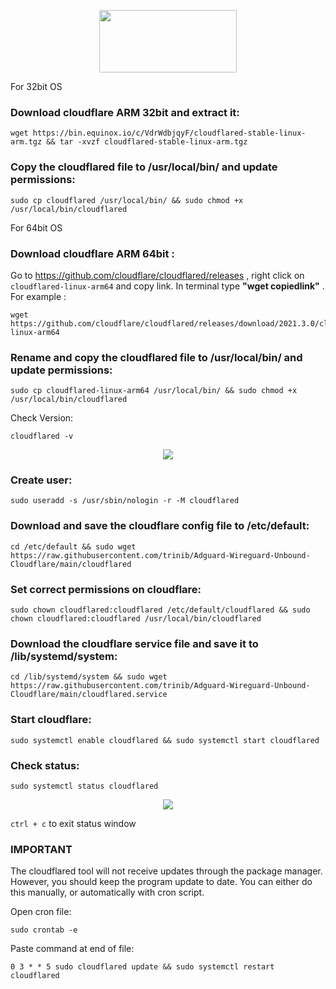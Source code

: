 <p align="center">
 <img src="https://i.imgur.com/rbdy7w7.png" width=220px height=100px>

For 32bit OS
### Download cloudflare ARM 32bit and extract it:

    wget https://bin.equinox.io/c/VdrWdbjqyF/cloudflared-stable-linux-arm.tgz && tar -xvzf cloudflared-stable-linux-arm.tgz
 
### Copy the cloudflared file to /usr/local/bin/ and update permissions:
  
    sudo cp cloudflared /usr/local/bin/ && sudo chmod +x /usr/local/bin/cloudflared
 
For 64bit OS
### Download cloudflare ARM 64bit :
 
 Go to https://github.com/cloudflare/cloudflared/releases , right click on `cloudflared-linux-arm64` and copy link. In terminal type **"wget copiedlink"** . For example :
 
    wget https://github.com/cloudflare/cloudflared/releases/download/2021.3.0/cloudflared-linux-arm64
 
### Rename and copy the cloudflared file to /usr/local/bin/ and update permissions:
  
    sudo cp cloudflared-linux-arm64 /usr/local/bin/ && sudo chmod +x /usr/local/bin/cloudflared

Check Version:
    
    cloudflared -v
    
<p align="center">
 <img src="https://i.imgur.com/Qe3ho9r.jpg">

### Create user:

    sudo useradd -s /usr/sbin/nologin -r -M cloudflared

### Download and save the cloudflare config file to /etc/default:
    
    cd /etc/default && sudo wget https://raw.githubusercontent.com/trinib/Adguard-Wireguard-Unbound-Cloudflare/main/cloudflared

### Set correct permissions on cloudflare:

    sudo chown cloudflared:cloudflared /etc/default/cloudflared && sudo chown cloudflared:cloudflared /usr/local/bin/cloudflared

### Download the cloudflare service file and save it to /lib/systemd/system:

    cd /lib/systemd/system && sudo wget https://raw.githubusercontent.com/trinib/Adguard-Wireguard-Unbound-Cloudflare/main/cloudflared.service

### Start cloudflare:
    
    sudo systemctl enable cloudflared && sudo systemctl start cloudflared

### Check status:

    sudo systemctl status cloudflared

<p align="center">
 <img src="https://i.imgur.com/DTEPmy1.jpg">
 
 `ctrl + c` to exit status window
 
### IMPORTANT
The cloudflared tool will not receive updates through the package manager. However, you should keep the program update to date. You can either do this manually, or automatically with cron script.

Open cron file:
 
    sudo crontab -e
 
Paste command at end of file:
  
    0 3 * * 5 sudo cloudflared update && sudo systemctl restart cloudflared
    
 
